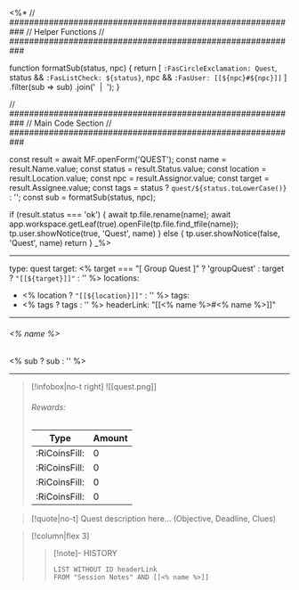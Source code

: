 <%*
// ###########################################################
//                       Helper Functions
// ###########################################################

function formatSub(status, npc) {
  return [
    `:FasCircleExclamation: Quest`,
    status && `:FasListCheck: ${status}`,
    npc && `:FasUser: [[${npc}#${npc}]]`
  ]
  .filter(sub => sub)
  .join('&nbsp;&nbsp;|&nbsp;&nbsp;');
}

// ###########################################################
//                        Main Code Section
// ###########################################################

const result = await MF.openForm('QUEST');
const name = result.Name.value;
const status = result.Status.value;
const location = result.Location.value;
const npc = result.Assignor.value;
const target = result.Assignee.value;
const tags = status ? `quest/${status.toLowerCase()}` : '';
const sub = formatSub(status, npc);

if (result.status === 'ok') {
    await tp.file.rename(name);
    await app.workspace.getLeaf(true).openFile(tp.file.find_tfile(name));
    tp.user.showNotice(true, 'Quest', name)
} else {
    tp.user.showNotice(false, 'Quest', name)
    return
}
_%>

---
type: quest
target: <% target === "[ Group Quest ]" ? 'groupQuest' : target ? `"[[${target}]]"` : '' %>
locations:
- <% location ? `"[[${location}]]"` : '' %>
tags:
- <% tags ? tags : '' %>
headerLink: "[[<% name %>#<% name %>]]"
---
###### <% name %>
<span class="sub2"><% sub ? sub : '' %></span>
___

> [!infobox|no-t right]
> ![[quest.png]]
> ###### Rewards:
> | Type | Amount |
> | ---- | ---- |
> | <span class="coppercoin">:RiCoinsFill:</span> | 0 |
> | <span class="silvercoin">:RiCoinsFill:</span> | 0 |
> | <span class="goldcoin">:RiCoinsFill:</span> | 0 |
> | <span class="platinumcoin">:RiCoinsFill:</span> | 0 |

> [!quote|no-t]
> Quest description here... (Objective, Deadline, Clues)


> [!column|flex 3]
>>[!note]- HISTORY
>>```dataview
>>LIST WITHOUT ID headerLink
>>FROM "Session Notes" AND [[<% name %>]]

